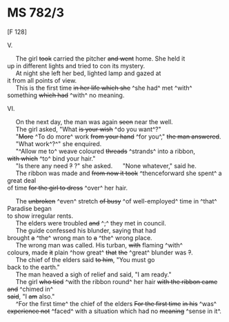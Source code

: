 # MS 782/3

[F 128]

V.

&nbsp;&nbsp;&nbsp;&nbsp;&nbsp;The girl ~~took~~ carried the pitcher ~~and went~~ home. She held it \
up in different  lights and tried to con its mystery. \
&nbsp;&nbsp;&nbsp;&nbsp;&nbsp;At night she left her bed, lighted lamp and gazed at \
it from all points of view. \
&nbsp;&nbsp;&nbsp;&nbsp;&nbsp;This is the first time ~~in her life which she~~ ^she had^ met ^with^ \
something ~~which had~~ ^with^ no meaning. 

VI. 

&nbsp;&nbsp;&nbsp;&nbsp;&nbsp;On the next day, the man was again ~~seen~~ near the well. \
&nbsp;&nbsp;&nbsp;&nbsp;&nbsp;The girl asked, "What ~~is your wish~~ ^do you want^?" \
&nbsp;&nbsp;&nbsp;&nbsp;&nbsp;"~~More~~ ^To do more^ work ~~from your hand~~ ^for you^," ~~the man answered~~. \
&nbsp;&nbsp;&nbsp;&nbsp;&nbsp;"What work^?^" she enquired. \
&nbsp;&nbsp;&nbsp;&nbsp;&nbsp;"^Allow me to^ weave coloured ~~threads~~ ^strands^ into a ribbon, \
~~with which~~ ^to^ bind your hair." \
&nbsp;&nbsp;&nbsp;&nbsp;&nbsp;"Is there any need ~~?~~ ?" she asked. 
&nbsp;&nbsp;&nbsp;&nbsp;&nbsp;"None whatever," said he. \
&nbsp;&nbsp;&nbsp;&nbsp;&nbsp;The ribbon was made and ~~from now it took~~ ^thenceforward she spent^ a great deal \
of time ~~for the girl to dress~~ ^over^ her hair.

&nbsp;&nbsp;&nbsp;&nbsp;&nbsp;The ~~unbroken~~ ^even^ stretch ~~of busy~~ ^of well-employed^ time in ^that^ Paradise began \
to show irregular rents. \
&nbsp;&nbsp;&nbsp;&nbsp;&nbsp;The elders were troubled ~~and~~ ^;^ they met in council. \
&nbsp;&nbsp;&nbsp;&nbsp;&nbsp;The guide confessed his blunder, saying that had \
brought ~~a~~ ^the^ wrong man to ~~a~~ ^the^ wrong place. \
&nbsp;&nbsp;&nbsp;&nbsp;&nbsp;The wrong man was called. His turban, ~~with~~ flaming ^with^ \
colour~~s~~, made ~~it~~ plain ^how great^ ~~that~~ ~~the~~ ^great^ blunder was ~~?~~. \
&nbsp;&nbsp;&nbsp;&nbsp;&nbsp;The chief of the elders said ~~to him~~, "You must go \
back to the earth." \
&nbsp;&nbsp;&nbsp;&nbsp;&nbsp;The man heaved a sigh of relief and said, "I am ready." \
&nbsp;&nbsp;&nbsp;&nbsp;&nbsp;The girl ~~who tied~~ ^with the ribbon round^ her hair ~~with the ribbon came and~~ ^chimed in^ \
~~said~~, "I ~~am~~ also." \
&nbsp;&nbsp;&nbsp;&nbsp;&nbsp;^For the first time^ the chief of the elders ~~For the first time~~ ~~in his~~ ^was^ \
~~experience not~~ ^faced^ with a situation which had no ~~meaning~~ ^sense in it^.
